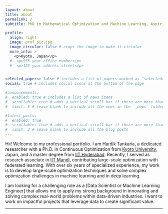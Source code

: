 ```yaml
---
layout: about
title: about
permalink: /
subtitle: PhD in Mathematical Optimization and Machine Learning, Aspiring Data Scientist

profile:
  align: right
  image: prof_pic.jpg
  image_circular: false # crops the image to make it circular
  more_info: >
    <p>Kyoto, Japan</p>
  #  <p>555 your office number</p>
  #  <p>123 your address street</p>


selected_papers: false # includes a list of papers marked as "selected={true}"
social: true # includes social icons at the bottom of the page

#announcements:
#  enabled: true # includes a list of news items
#  scrollable: true # adds a vertical scroll bar if there are more than 3 news items
#  limit: 5 # leave blank to include all the news in the `_news` folder

#latest_posts:
#  enabled: true
#  scrollable: true # adds a vertical scroll bar if there are more than 3 new posts items
#  limit: 3 # leave blank to include all the blog posts
---
```


Hii! Welcome to my professional portfolio. I am Hardik Tankaria, a dedicated researcher with a Ph.D. in Continuous Optimization from [Kyoto University](https://www.kyoto-u.ac.jp/en), Japan, and a master degree from [IIT Hyderabad](https://www.iith.ac.in/). Recently, I served as research associate in [IIT Mandi](https://www.iitmandi.ac.in/), contributing large-scale optimization with federated learning. With over six years of specialized experience, my work is to develop large-scale optimization techniques and solve complex optimization challenges in machine learning and in deep learning.

I am looking for a challenging role as a [Data Scientist or Machine Learning Engineer] that allows me to apply my strong background in innovating and solving complex real-world problems within data-driven industries. I want to work on impactful projects that leverage data to create significant value.

---

